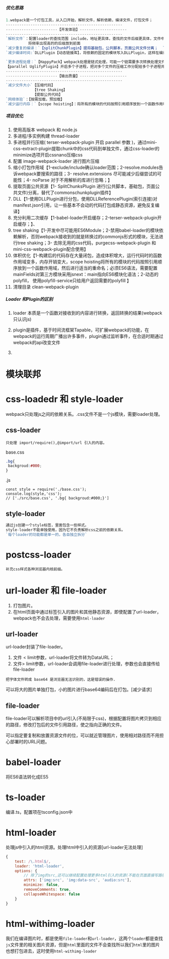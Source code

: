 ##### 优化思路

```typescript
1.webpack是一个打包工具，从入口开始，解析文件，解析依赖，编译文件，打包文件；
----------------------------------------------------
-----------------------【开发体验】---------------------
----------------------------------------------------
`解析文件`：配置loader的查找范围 include，地址更具体，查找的文件后缀更具体，文件中引入时加上具体后缀，
          将频率出现高的的后缀放到前面
`减少重复的编译：`【splitChunkPlugin】提将基础包，公共脚本，页面公共文件分离；  `多入口文件打包，出现重复引入第三方库`      
`减少编译时间:`DLLPlugin【动态链接库】，将依赖的固定的模块写入DLLPlugin，这样在编译时直接使用，除非版本更新，例如【Angular，echarts】

`更多进程处理：`【HappyPack】webpack处理是链式处理，可能一个链需要多次转换处理文件，而node是单线程的，会阻塞其他的转换,使用HappyPack将任务分解到多个进程并行处理，减少构建时间`通过配置id将loder和happyPack进行关联`
【parallel UglifyPlugin】开启多个子进程，把对多个文件的压缩工作分配给多个子进程并行处理
----------------------------------------------------
-----------------------【输出质量】---------------------
----------------------------------------------------   
`减少文件大小`【压缩代码】
            【tree Shaking】
            【提取公共代码】
`网络体验`：【按需加载，预加载】        
`减少运行内存：`【scope hoisting】：将所有的模块的代码按照引用顺序放到一个函数作用域
```



##### 项目优化

1. 使用高版本 webpack 和 node.js
2. 多进程/多实例构建 thread-loader
3. 多进程并行压缩( terser-webpack-plugin 开启 parallel 参数 )，通过mini-css-extract-plugin提取chunk中的css代码到单独文件，通过css-loader的minimize选项开启cssnano压缩css
4. 配置 image-webpack-loader 进行图片压缩
5. 缩小打包作用域【1-exclude/include确认loader范围；2-resolve.modules告诉webpack要搜索的路径；3- resolve.extensions 尽可能减少后缀尝试的可能性；4- noParse  对于不用解析的库进行忽略；】
6. 提取页面公共资源【1- SplitChunksPlugin  进行(公共脚本，基础包，页面公共文件)分离，替代了commonschunkplugin插件】
7. DLL【1-使用DLLPlugin进行分包，使用DLLReferencePlugin(索引连接)对manifest.json引用，让一些基本不会动的代码打包成静态资源，避免反复编译】
8. 充分利用二次缓存【1-babel-loader开启缓存；2-terser-webpack-plugin开启缓存；】、
9. tree shaking【1-开发中尽可能用ES6Module；2-禁用babel-loader的模块依赖解析，否则webpack接收到的就是转换过的commonjs形式的模块，无法进行tree shaking；3-  去除无用的css代码，purgecss-webpack-plugin 和 mini-css-webpack-plugin配合使用】
10. 体积优化【1-构建后的代码存在大量闭包，造成体积增大，运行代码时的函数作用域变多，内存开销变大，scope hoisting将所有的模块的代码按照引用顺序放到一个函数作用域，然后进行适当的重命名；必须ES6语法，需要配置mainFields对第三方模块采用jsnext：main指向ES6模块化语法；2-动态的polyfill， 使用polyfill-service只给用户返回需要的polyfill 】
11. 清理目录 clean-webpack-plugin 

##### Loader 和Plugin的区别

1. loader 本质是一个函数对接收到的内容进行转换，返回转换的结果(webpack只认识js)

2. plugin是插件，基于时间流框架Tapable，可扩展webpack的功能，在webpack的运行周期广播出许多事件，plugin通过监听事件，在合适时期通过webpack的api改变文件

3. 


# 模块联邦



# css-loadedr 和 style-loader

webpack只处理js之间的依赖关系。.css文件不是一个js模块，需要loader处理。

## css-loader

```
只处理 import/require(),@import/url 引入的内容。
```

base.css

```css
.bg{
 backgroud:#000;
}
```

.js

```
const style = require('./base.css');
console.log(style,'css');
// ['./src/base.css', '.bg{ backgroud:#000;}']
```

## style-loader

```typescript
通过js创建一个style标签，里面包含一些样式。
style-loader不能单独使用，因为它不负责解析css之前的依赖关系。
`每个loader的功能都是单一的，各自独立拆分`
```

# postcss-loader

```
补充css样式各种浏览器内核前缀。
```

# url-loader 和 file-loader

1. 打包图片。
2. 在html页面中通过标签引入的图片和其他静态资源，即使配置了url-loader，webpack也不会去处理，需要使用`html-loader`

## url-loader

url-loader封装了file-loader。

1. 文件 < limit参数，url-loader将文件转为DataURL；
2. 文件>  limit参数，url-loader会调用file-loader进行处理，参数也会直接传给file-loader

`把字体文件转成 base64 是浏览器无法识别的，这是错误的操作.`

可以将大的图片单独打包，小的图片进行base64编码后在打包。[减少请求]

## file-loader

file-loader可以解析项目中的url引入(不局限于css)，根据配置将图片拷贝到相应的路径，修改打包后的文件引用路径，使之指向正确的文件。

可以指定要复制和放置资源文件的位，可以就近管理图片，使用相对路径而不用担心部署时的URL问题。

# babel-loader

将ES6语法转化成ES5

# ts-loader

编译.ts，配置项在tsconfig.json中

# html-loader

处理js中引入的html资源。处理html中引入的资源[url-loader无法处理]

```js
{
    test: /\.html$/,
    loader: 'html-loader',
    options: {
        // 除了img的src,还可以继续配置处理更多html引入的资源(不能在页面直接写路径,又需要webpack处理怎么办?先require再js写入).
        attrs: ['img:src', 'img:data-src', 'audio:src'],
        minimize: false,
        removeComments: true,
        collapseWhitespace: false
    }
}
```

# html-withimg-loader

我们在编译图片时，都是使用`file-loader`和`url-loader`，这两个`loader`都是查找`js`文件里的相关图片资源，但是`html`里面的文件不会查找所以我们`html`里的图片也想打包进去，这时使用`html-withimg-loader`

